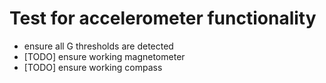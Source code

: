 # Test for accelerometer functionality

- ensure all G thresholds are detected
- [TODO] ensure working magnetometer
- [TODO] ensure working compass